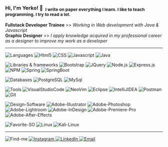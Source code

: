 ### Hi, I'm Yerko! 🤘 &nbsp;<sub>I write on paper everything I learn. I like to teach programming. I try to read a lot.</sub>

**Fullstack Developer Trainee** >> _Working in Web development with Java & Javascript_ <br>
**Graphic Designer** >> _I apply knowledge acquired in my professional career as a designer to improve my work as a developer_
<hr>

![Languages](https://img.shields.io/static/v1?label=&message=Languages:&color=111&style=flat)
![Html5](https://img.shields.io/static/v1?logo=HTML5&label=&message=HTML5&color=565656&logoColor=white&style=flat)
![CSS](https://img.shields.io/static/v1?logo=CSS3&label=&message=CSS&color=565656&logoColor=white&style=flat)
![Javascript](https://img.shields.io/static/v1?logo=JavaScript&label=&message=JavaScript&color=565656&logoColor=white&style=flat)
![Java](https://img.shields.io/static/v1?logo=JAVA&label=&message=☕-JAVA&color=565656&logoColor=white&style=flat)  

![Libraries & frameworks](https://img.shields.io/static/v1?label=&message=Libraries-Frameworks:&color=111&style=flat)
![Bootstrap](https://img.shields.io/static/v1?logo=Bootstrap&label=&message=Bootstrap&color=565656&logoColor=white&style=flat)
![JQuery](https://img.shields.io/static/v1?logo=JQuery&label=&message=JQuery&color=565656&logoColor=white&style=flat)
![Node.js](https://img.shields.io/static/v1?logo=Node.js&label=&message=Node.js&color=565656&logoColor=white&style=flat)
![Express.js](https://img.shields.io/static/v1?logo=Express&label=&message=Express.js&color=565656&logoColor=white&style=flat)
![NPM](https://img.shields.io/static/v1?logo=npm&label=&message=NPM&color=565656&logoColor=white&style=flat)
![Spring](https://img.shields.io/static/v1?logo=Spring&label=&message=Spring&color=565656&logoColor=white&style=flat)
![SpringBoot](https://img.shields.io/static/v1?logo=SpringBoot&label=&message=Spring-Boot&color=565656&logoColor=white&style=flat)

![Databases](https://img.shields.io/static/v1?label=&message=Databases:&color=111&style=flat)
![PostgreSQL](https://img.shields.io/static/v1?logo=PostgreSQL&label=&message=PostgreSQL&color=565656&logoColor=white&style=flat)
![MySql](https://img.shields.io/static/v1?logo=MySQL&label=&message=MySQL&color=565656&logoColor=white&style=flat)

![Tools](https://img.shields.io/static/v1?label=&message=Tools:&color=111&style=flat)
![VisualStudioCode](https://img.shields.io/static/v1?logo=VisualStudioCode&label=&message=VSCode&color=565656&logoColor=white&style=flat)
![NeoVim](https://img.shields.io/static/v1?logo=Neovim&label=&message=NeoVim&color=565656&logoColor=white&style=flat)
![Eclipse](https://img.shields.io/static/v1?logo=EclipseIDE&label=&message=EclipseIDE&color=565656&logoColor=white&style=flat)
![IntelliJIDEA](https://img.shields.io/static/v1?logo=IntelliJIDEA&label=&message=IntelliJ-IDEA-CE&color=565656&logoColor=white&style=flat)
![Postman](https://img.shields.io/static/v1?logo=Postman&label=&message=Postman&color=565656&logoColor=white&style=flat)
![Git](https://img.shields.io/static/v1?logo=Git&label=&message=Git&color=565656&logoColor=white&style=flat)

![Design-Software](https://img.shields.io/static/v1?label=&message=Design-Software:&color=111&style=flat)
![Adobe-Illustrator](https://img.shields.io/static/v1?logo=AdobeIllustrator&label=&message=Adobe-Illustrator&color=565656&logoColor=white&style=flat)
![Adobe-Photoshop](https://img.shields.io/static/v1?logo=AdobePhotoshop&label=&message=Adobe-Photoshop&color=565656&logoColor=white&style=flat)
![Adobe-Lightroom](https://img.shields.io/static/v1?logo=AdobeLightroom&label=&message=Adobe-Lightroom&color=565656&logoColor=white&style=flat)
![Adobe-InDesign](https://img.shields.io/static/v1?logo=AdobeInDesign&label=&message=Adobe-InDesign&color=565656&logoColor=white&style=flat)
![Adobe-Premiere-Pro](https://img.shields.io/static/v1?logo=AdobePremierePro&label=&message=Adobe-Premiere-Pro&color=565656&logoColor=white&style=flat)
![Adobe-After-Effects](https://img.shields.io/static/v1?logo=AdobeAfterEffects&label=&message=Adobe-After-Effects&color=565656&logoColor=white&style=flat)

![Favorite-SO](https://img.shields.io/static/v1?logo=&label=&message=♥-Favorite-SO:&color=111&logoColor=white&style=flat)
![Linux](https://img.shields.io/static/v1?logo=Linux&label=&message=Linux&color=565656&logoColor=white&style=flat)
![Kali-Linux](https://img.shields.io/static/v1?logo=KaliLinux&label=&message=Kali-Linux&color=565656&logoColor=white&style=flat)

<hr>

![Find-me](https://img.shields.io/static/v1?logo=&label=&message=🔎-Find-me:&color=111&logoColor=white&style=flat)
<a href="https://www.instagram.com/yerkocodes" target="_blank">
![Instagram](https://img.shields.io/static/v1?logo=Instagram&label=&message=Instagram&color=cc2d88&logoColor=white&style=flat)
</a>
<a href="https://www.linkedin.com/in/yerkocortesbaeza" target="_blank">
![LinkedIn](https://img.shields.io/static/v1?logo=LinkedIn&label=&message=LinkedIn&color=blue&logoColor=white&style=flat)
</a>
<a href="mailto:holayerkocodes@gmail.com?Subject=" target="_blank">
![Email](https://img.shields.io/static/v1?logo=Gmail&label=Email&labelColor=bb001b&message=holayerkocodes@gmail.com&color=ea4335&logoColor=white&style=flat)
</a>
